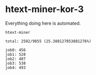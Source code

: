 # htext-miner-kor-3

Everything doing here is automated.

```
htext-miner

total: 2502/9855 (25.388127853881276%)

job0: 456
job1: 528
job2: 487
job3: 538
job4: 493
```